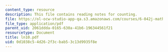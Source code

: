```yaml
---
content_type: resource
description: This file contains reading notes for counting.
file: https://ol-ocw-studio-app-qa.s3.amazonaws.com/courses/6-042j-mathematics-for-computer-science-fall-2005/0d1038c54d262f3cbab53c13d9935f8e_ln10.pdf
file_type: application/pdf
parent_uid: 2061ddda-0165-630a-41b6-196344561f21
resourcetype: Document
title: ln10.pdf
uid: 0d1038c5-4d26-2f3c-bab5-3c13d9935f8e
---
```

